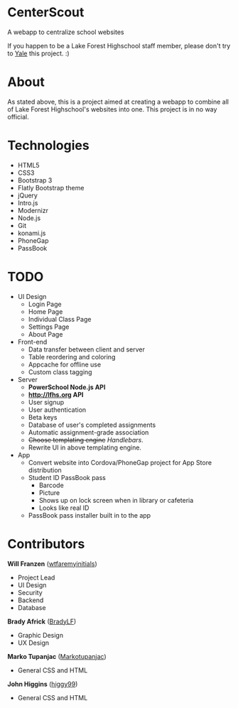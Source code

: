 CenterScout
===========

A webapp to centralize school websites

If you happen to be a Lake Forest Highschool staff member, please don't try to [Yale](http://www.techdirt.com/articles/20140120/18112625937/yale-student-creates-unblockable-replacement-useful-course-catalog-site-yale-blocked-yale-reconsiders-initial-block.shtml) this project. :)

About
=====

As stated above, this is a project aimed at creating a webapp to combine all of Lake Forest Highschool's websites into one. This project is in no way official.

Technologies
============

- HTML5
- CSS3
- Bootstrap 3
- Flatly Bootstrap theme
- jQuery
- Intro.js
- Modernizr
- Node.js
- Git
- konami.js
- PhoneGap
- PassBook

TODO
====

- UI Design
  - Login Page
  - Home Page
  - Individual Class Page
  - Settings Page
  - About Page
- Front-end
  - Data transfer between client and server
  - Table reordering and coloring
  - Appcache for offline use
  - Custom class tagging
- Server
  - **PowerSchool Node.js API**
  - **http://lfhs.org API**
  - User signup
  - User authentication
  - Beta keys
  - Database of user's completed assignments
  - Automatic assignment-grade association
  - ~~Choose templating engine~~ *Handlebars*.
  - Rewrite UI in above templating engine.
- App
  - Convert website into Cordova/PhoneGap project for App Store distribution
  - Student ID PassBook pass
    - Barcode
    - Picture
    - Shows up on lock screen when in library or cafeteria
    - Looks like real ID
  - PassBook pass installer built in to the app

Contributors
============

**Will Franzen** ([wtfaremyinitials](https://github.com/wtfaremyinitials))

- Project Lead
- UI Design
- Security
- Backend
- Database

**Brady Africk** ([BradyLF](https://github.com/BradyLF))

- Graphic Design
- UX Design

**Marko Tupanjac** ([Markotupanjac](https://github.com/Markotupanjac))

- General CSS and HTML

**John Higgins** ([higgy99](https://github.com/higgy99))

- General CSS and HTML

